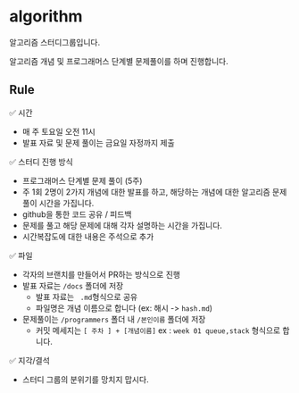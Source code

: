 # algorithm


알고리즘 스터디그룹입니다.

알고리즘 개념 및 프로그래머스 단계별 문제풀이를 하며 진행합니다.



## Rule

✅ 시간


* 매 주 토요일 오전 11시
* 발표 자료 및 문제 풀이는 금요일 자정까지 제출


✅ 스터디 진행 방식


* 프로그래머스 단계별 문제 풀이 (5주)
* 주 1회 2명이 2가지 개념에 대한 발표를 하고, 해당하는 개념에 대한 알고리즘 문제 풀이 시간을 가집니다.
* github을 통한 코드 공유 / 피드백
* 문제를 풀고 해당 문제에 대해 각자 설명하는 시간을 가집니다.
*  시간복잡도에 대한 내용은 주석으로 추가



✅ 파일


- 각자의 브랜치를 만들어서 PR하는 방식으로 진행
-  발표 자료는 ` /docs ` 폴더에 저장
   -  발표 자료는 ` .md`형식으로 공유
   -  파일명은 개념 이름으로 합니다 (ex: 해시 -> ` hash.md `)
-  문제풀이는 ` /programmers ` 폴더 내 ` /본인이름 ` 폴더에 저장
   -  커밋 메세지는 `[ 주차 ] + [개념이름]` ex : ` week 01 queue,stack ` 형식으로 합니다.



✅ 지각/결석


- 스터디 그룹의 분위기를 망치지 맙시다.